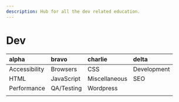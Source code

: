 ```yaml
---
description: Hub for all the dev related education.
---
```


# Dev

| alpha | bravo | charlie | delta |
| :--- | :--- | :--- | :--- |
| Accessibility | Browsers | CSS | Development |
| HTML | JavaScript | Miscellaneous | SEO |
| Performance | QA/Testing | Wordpress |  |
|  |  |  |  |

